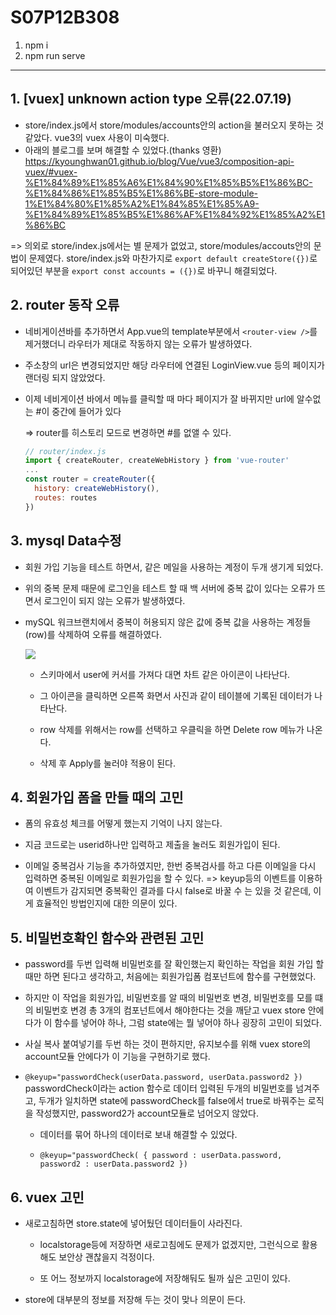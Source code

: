 # S07P12B308

1. npm i
2. npm run serve

---

## 1. [vuex] unknown action type 오류(22.07.19)

- store/index.js에서 store/modules/accounts안의 action을 불러오지 못하는 것 같았다.
  vue3의 vuex 사용이 미숙했다.
- 아래의 블로그를 보며 해결할 수 있었다.(thanks 영환)
  https://kyounghwan01.github.io/blog/Vue/vue3/composition-api-vuex/#vuex-%E1%84%89%E1%85%A6%E1%84%90%E1%85%B5%E1%86%BC-%E1%84%86%E1%85%B5%E1%86%BE-store-module-1%E1%84%80%E1%85%A2%E1%84%85%E1%85%A9-%E1%84%89%E1%85%B5%E1%86%AF%E1%84%92%E1%85%A2%E1%86%BC

=> 의외로 store/index.js에서는 별 문제가 없었고, store/modules/accouts안의 문법이 문제였다.
store/index.js와 마찬가지로 `export default createStore({})`로 되어있던 부분을
`export const accounts = ({})`로 바꾸니 해결되었다.

## 2. router 동작 오류

- 네비게이션바를 추가하면서 App.vue의 template부분에서 `<router-view />`를 제거했더니 라우터가 제대로 작동하지 않는 오류가 발생하였다.

- 주소창의 url은 변경되었지만 해당 라우터에 연결된 LoginView.vue 등의 페이지가 랜더링 되지 않았었다.

- 이제 네비게이션 바에서 메뉴를 클릭할 때 마다 페이지가 잘 바뀌지만 url에 알수없는 #이 중간에 들어가 있다 
  
  => router를 히스토리 모드로 변경하면 #를 없앨 수 있다.
  
  ```js
  // router/index.js
  import { createRouter, createWebHistory } from 'vue-router'
  ...
  const router = createRouter({
    history: createWebHistory(),
    routes: routes
  })
  ```

## 3. mysql Data수정

- 회원 가입 기능을 테스트 하면서, 같은 메일을 사용하는 계정이 두개 생기게 되었다. 

- 위의 중복 문제 때문에 로그인을 테스트 할 때 백 서버에 중복 값이 있다는 오류가 뜨면서 로그인이 되지 않는 오류가 발생하였다.

- mySQL 워크브랜치에서 중복이 허용되지 않은 값에 중복 값을 사용하는 계정들(row)를 삭제하여 오류를 해결하였다.
  
  ![](C:\Users\multicampus\AppData\Roaming\marktext\images\2022-07-22-00-23-16-image.png)
  
  - 스키마에서 user에 커서를 가져다 대면 차트 같은 아이콘이 나타난다.
  
  - 그 아이콘을 클릭하면 오른쪽 화면서 사진과 같이 테이블에 기록된 데이터가 나타난다.
  
  - row 삭제를 위해서는 row를 선택하고 우클릭을 하면 Delete row 메뉴가 나온다.
  
  - 삭제 후 Apply를 눌러야 적용이 된다.
    
    

## 4. 회원가입 폼을 만들 때의 고민

- 폼의 유효성 체크를 어떻게 했는지 기억이 나지 않는다.

- 지금 코드로는 userid하나만 입력하고 제출을 눌러도 회원가입이 된다.

- 이메일 중복검사 기능을 추가하였지만, 한번 중복검사를 하고 다른 이메일을 다시 입력하면 중복된 이메일로 회원가입을 할 수 있다. => keyup등의 이벤트를 이용하여 이벤트가 감지되면 중복확인 결과를 다시 false로 바꿀 수 는 있을 것 같은데, 이게 효율적인 방법인지에 대한 의문이 있다.

## 

## 5. 비밀번호확인 함수와 관련된 고민

- password를 두번 입력해 비밀번호를 잘 확인했는지 확인하는 작업을 회원 가입 할 때만 하면 된다고 생각하고, 처음에는 회원가입폼 컴포넌트에 함수를 구현했었다.

- 하지만 이 작업을 회원가입, 비밀번호를 알 때의 비밀번호 변경, 비밀번호를 모를 떄의 비밀번호 변경 총 3개의 컴포넌트에서 해야한다는 것을 깨닫고 vuex store 안에다가 이 함수를 넣어야 하나, 그럼 state에는 뭘 넣어야 하나 굉장히 고민이 되었다.

- 사실 복사 붙여넣기를 두번 하는 것이 편하지만, 유지보수를 위해 vuex store의 account모듈 안에다가 이 기능을 구현하기로 했다.

- `@keyup="passwordCheck(userData.password, userData.password2 })` passwordCheck이라는 action 함수로 데이터 입력된 두개의 비밀번호를 넘겨주고, 두개가 일치하면 state에 passwordCheck를 false에서 true로 바꿔주는 로직을 작성했지만, password2가 account모듈로 넘어오지 않았다. 
  
  - 데이터를 묶어 하나의 데이터로 보내 해결할 수 있었다.
  
  - `@keyup="passwordCheck( { password : userData.password, password2 : userData.password2 })`



## 6. vuex 고민

- 새로고침하면 store.state에 넣어뒀던 데이터들이 사라진다.
  
  - localstorage등에 저장하면 새로고침에도 문제가 없겠지만, 그런식으로 활용해도 보안상 괜찮을지 걱정이다.
  
  - 또 어느 정보까지 localstorage에 저장해둬도 될까 싶은 고민이 있다.

- store에 대부분의 정보를 저장해 두는 것이 맞나 의문이 든다.
